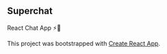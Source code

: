 ## Superchat

React Chat App ⚡💬

This project was bootstrapped with [Create React App](https://github.com/facebook/create-react-app).



